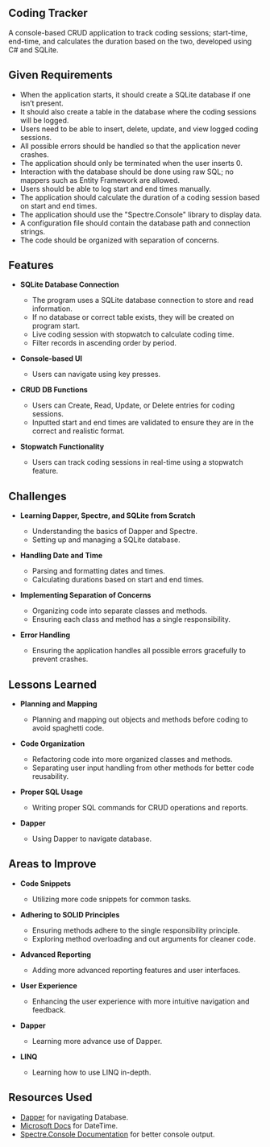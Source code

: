 
## Coding Tracker

A console-based CRUD application to track coding sessions; start-time, end-time,
and calculates the duration based on the two, developed using C# and SQLite.

## Given Requirements

- When the application starts, it should create a SQLite database if one isn’t present.
- It should also create a table in the database where the
coding sessions will be logged.
- Users need to be able to insert, delete, update, and view logged coding sessions.
- All possible errors should be handled so that the application never crashes.
- The application should only be terminated when the user inserts 0.
- Interaction with the database should be done using raw SQL;
no mappers such as Entity Framework are allowed.
- Users should be able to log start and end times manually.
- The application should calculate the duration of a coding
session based on start and end times.
- The application should use the "Spectre.Console" library to display data.
- A configuration file should contain the database path and connection strings.
- The code should be organized with separation of concerns.

## Features

- **SQLite Database Connection**
  - The program uses a SQLite database connection to store and read information.
  - If no database or correct table exists, they will be created on program start.
  - Live coding session with stopwatch to calculate coding time.
  - Filter records in ascending order by period.
  
- **Console-based UI**
  - Users can navigate using key presses.
  
- **CRUD DB Functions**
  - Users can Create, Read, Update, or Delete entries for coding sessions.
  - Inputted start and end times are validated to ensure they
are in the correct and realistic format.
  
- **Stopwatch Functionality**
  - Users can track coding sessions in real-time using a stopwatch feature.

## Challenges

- **Learning Dapper, Spectre, and SQLite from Scratch**
  - Understanding the basics of Dapper and Spectre.
  - Setting up and managing a SQLite database.
  
- **Handling Date and Time**
  - Parsing and formatting dates and times.
  - Calculating durations based on start and end times.
  
- **Implementing Separation of Concerns**
  - Organizing code into separate classes and methods.
  - Ensuring each class and method has a single responsibility.
  
- **Error Handling**
  - Ensuring the application handles all possible errors gracefully to prevent crashes.

## Lessons Learned

- **Planning and Mapping**
  - Planning and mapping out objects and methods before coding to
avoid spaghetti code.
  
- **Code Organization**
  - Refactoring code into more organized classes and methods.
  - Separating user input handling from other methods for better code reusability.
  
- **Proper SQL Usage**
  - Writing proper SQL commands for CRUD operations and reports.
  
- **Dapper**
  - Using Dapper to navigate database.

## Areas to Improve

- **Code Snippets**
  - Utilizing more code snippets for common tasks.
  
- **Adhering to SOLID Principles**
  - Ensuring methods adhere to the single responsibility principle.
  - Exploring method overloading and out arguments for cleaner code.
  
- **Advanced Reporting**
  - Adding more advanced reporting features and user interfaces.
  
- **User Experience**
  - Enhancing the user experience with more intuitive navigation and feedback.
  
- **Dapper**
  - Learning more advance use of Dapper.
  
- **LINQ**
  - Learning how to use LINQ in-depth.

## Resources Used

- [Dapper](https://github.com/DapperLib/Dapper) for navigating Database.
- [Microsoft Docs](https://learn.microsoft.com/en-us/dotnet/api/system.datetime?view=net-8.0)
for DateTime.
- [Spectre.Console Documentation](https://spectreconsole.net/) for better
console output.
